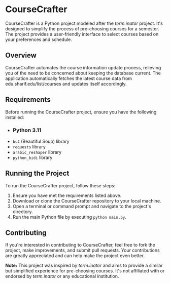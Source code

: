 # CourseCrafter

CourseCrafter is a Python project modeled after the *term.inator* project. It's designed to simplify the process of pre-choosing courses for a semester. The project provides a user-friendly interface to select courses based on your preferences and schedule.

## Overview
CourseCrafter automates the course information update process, relieving you of the need to be concerned about keeping the database current. The application automatically fetches the latest course data from edu.sharif.edu/list/courses and updates itself accordingly.

## Requirements

Before running the CourseCrafter project, ensure you have the following installed:

- ### Python 3.11
- `bs4` (Beautiful Soup) library
- `requests` library
- `arabic_reshaper` library
- `python_bidi` library

## Running the Project

To run the CourseCrafter project, follow these steps:

1. Ensure you have met the requirements listed above.
2. Download or clone the CourseCrafter repository to your local machine.
3. Open a terminal or command prompt and navigate to the project's directory.
4. Run the main Python file by executing `python main.py`.

## Contributing

If you're interested in contributing to CourseCrafter, feel free to fork the project, make improvements, and submit pull requests. Your contributions are greatly appreciated and can help make the project even better.

**Note:** This project was inspired by *term.inator* and aims to provide a similar but simplified experience for pre-choosing courses. It's not affiliated with or endorsed by *term.inator* or any educational institution.
